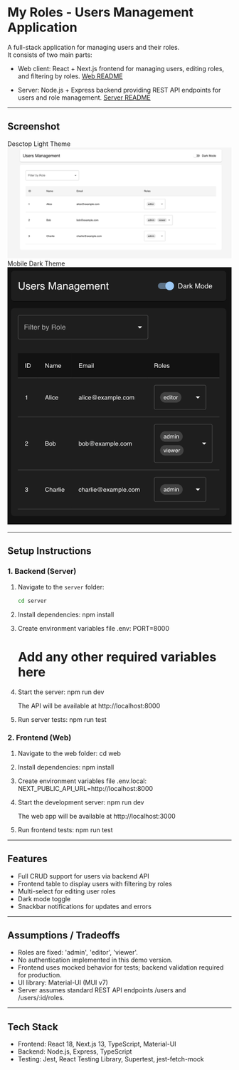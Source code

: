# My Roles - Users Management Application

A full-stack application for managing users and their roles.  
It consists of two main parts:

- Web client: React + Next.js frontend for managing users, editing roles, and filtering by roles.
[Web README](./web/README.md)

- Server: Node.js + Express backend providing REST API endpoints for users and role management.
[Server README](./server/README.md)

---

## Screenshot

Desctop Light Theme ![Application Screenshot](docs/desctop-light.png)
Mobile Dark Theme ![Application Screenshot](docs/mobile-dark.png)

---

## Setup Instructions

### 1. Backend (Server)

1. Navigate to the `server` folder:
   ```bash
   cd server

2. Install dependencies:
    npm install

3. Create environment variables file .env:
    PORT=8000
    # Add any other required variables here

4. Start the server:
    npm run dev

    The API will be available at http://localhost:8000

5. Run server tests:
    npm run test

### 2. Frontend (Web)

1. Navigate to the web folder:
    cd web

2. Install dependencies:
    npm install

3. Create environment variables file .env.local:
    NEXT_PUBLIC_API_URL=http://localhost:8000

4. Start the development server:
    npm run dev

    The web app will be available at http://localhost:3000

5. Run frontend tests:
    npm run test

---

## Features
- Full CRUD support for users via backend API
- Frontend table to display users with filtering by roles
- Multi-select for editing user roles
- Dark mode toggle
- Snackbar notifications for updates and errors

---

## Assumptions / Tradeoffs
- Roles are fixed: 'admin', 'editor', 'viewer'.
- No authentication implemented in this demo version.
- Frontend uses mocked behavior for tests; backend validation required for production.
- UI library: Material-UI (MUI v7)
- Server assumes standard REST API endpoints /users and /users/:id/roles.

---

## Tech Stack

- Frontend: React 18, Next.js 13, TypeScript, Material-UI
- Backend: Node.js, Express, TypeScript
- Testing: Jest, React Testing Library, Supertest, jest-fetch-mock